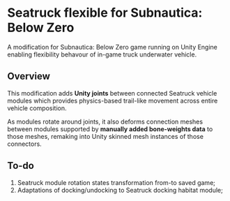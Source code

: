 # Seatruck flexible for Subnautica: Below Zero

A modification for Subnautica: Below Zero game running on Unity Engine enabling flexibility behavour of in-game truck underwater vehicle.

## Overview

This modification adds **Unity joints** between connected Seatruck vehicle modules which provides physics-based trail-like movement across entire vehicle composition. 

As modules rotate around joints, it also deforms connection meshes between modules supported by **manually added bone-weights data** to those meshes, remaking into Unity skinned mesh instances of those connectors.

## To-do
 1. Seatruck module rotation states transformation from-to saved game;
 2. Adaptations of docking/undocking to Seatruck docking habitat module;
